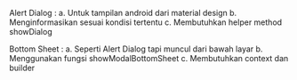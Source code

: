 Alert Dialog :
a. Untuk tampilan android dari material design
b. Menginformasikan sesuai kondisi tertentu
c. Membutuhkan helper method showDialog

Bottom Sheet :
a. Seperti Alert Dialog tapi muncul dari bawah layar
b. Menggunakan fungsi showModalBottomSheet
c. Membutuhkan context dan builder
